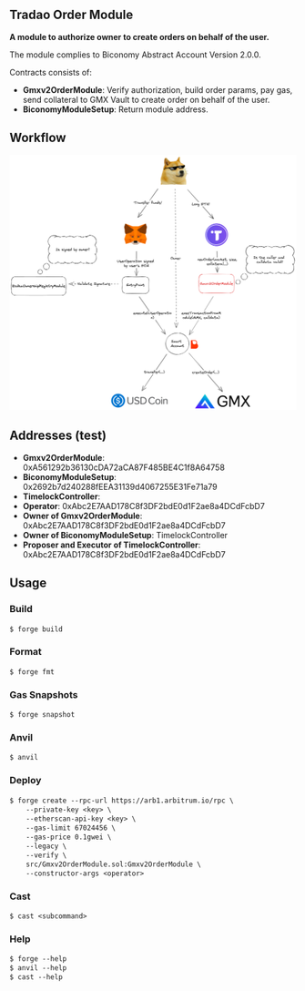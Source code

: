 ## Tradao Order Module

**A module to authorize owner to create orders on behalf of the user.**

The module complies to Biconomy Abstract Account Version 2.0.0.

Contracts consists of:

-   **Gmxv2OrderModule**: Verify authorization, build order params, pay gas, send collateral to GMX Vault to create order on behalf of the user.
-   **BiconomyModuleSetup**: Return module address.

## Workflow

![Alt text](./doc/workflow.png?raw=true "Workflow")

## Addresses (test)

-   **Gmxv2OrderModule**: 0xA561292b36130cDA72aCA87F485BE4C1f8A64758
-   **BiconomyModuleSetup**: 0x2692b7d240288fEEA31139d4067255E31Fe71a79
-   **TimelockController**: 
-   **Operator**: 0xAbc2E7AAD178C8f3DF2bdE0d1F2ae8a4DCdFcbD7
-   **Owner of Gmxv2OrderModule**: 0xAbc2E7AAD178C8f3DF2bdE0d1F2ae8a4DCdFcbD7
-   **Owner of BiconomyModuleSetup**: TimelockController
-   **Proposer and Executor of TimelockController**: 0xAbc2E7AAD178C8f3DF2bdE0d1F2ae8a4DCdFcbD7

## Usage

### Build

```shell
$ forge build
```

### Format

```shell
$ forge fmt
```

### Gas Snapshots

```shell
$ forge snapshot
```

### Anvil

```shell
$ anvil
```

### Deploy

```shell
$ forge create --rpc-url https://arb1.arbitrum.io/rpc \
    --private-key <key> \
    --etherscan-api-key <key> \
    --gas-limit 67024456 \
    --gas-price 0.1gwei \
    --legacy \
    --verify \
    src/Gmxv2OrderModule.sol:Gmxv2OrderModule \
    --constructor-args <operator>
```

### Cast

```shell
$ cast <subcommand>
```

### Help

```shell
$ forge --help
$ anvil --help
$ cast --help
```
